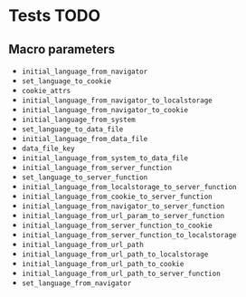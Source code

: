 # Tests TODO

## Macro parameters

- `initial_language_from_navigator`
- `set_language_to_cookie`
- `cookie_attrs`
- `initial_language_from_navigator_to_localstorage`
- `initial_language_from_navigator_to_cookie`
- `initial_language_from_system`
- `set_language_to_data_file`
- `initial_language_from_data_file`
- `data_file_key`
- `initial_language_from_system_to_data_file`
- `initial_language_from_server_function`
- `set_language_to_server_function`
- `initial_language_from_localstorage_to_server_function`
- `initial_language_from_cookie_to_server_function`
- `initial_language_from_navigator_to_server_function`
- `initial_language_from_url_param_to_server_function`
- `initial_language_from_server_function_to_cookie`
- `initial_language_from_server_function_to_localstorage`
- `initial_language_from_url_path`
- `initial_language_from_url_path_to_localstorage`
- `initial_language_from_url_path_to_cookie`
- `initial_language_from_url_path_to_server_function`
- `set_language_from_navigator`
